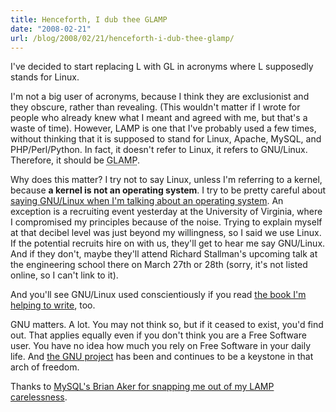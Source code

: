 ```yaml
---
title: Henceforth, I dub thee GLAMP
date: "2008-02-21"
url: /blog/2008/02/21/henceforth-i-dub-thee-glamp/
---
```

I've decided to start replacing L with GL in acronyms where L supposedly stands for Linux.

I'm not a big user of acronyms, because I think they are exclusionist and they obscure, rather than revealing. (This wouldn't matter if I wrote for people who already knew what I meant and agreed with me, but that's a waste of time). However, LAMP is one that I've probably used a few times, without thinking that it is supposed to stand for Linux, Apache, MySQL, and PHP/Perl/Python. In fact, it doesn't refer to Linux, it refers to GNU/Linux. Therefore, it should be <acronym title="GNU/Linux, Apache, MySQL, and PHP/Perl/Python">GLAMP</acronym>.

Why does this matter? I try not to say Linux, unless I'm referring to a kernel, because **a kernel is not an operating system**. I try to be pretty careful about [saying GNU/Linux when I'm talking about an operating system][1]. An exception is a recruiting event yesterday at the University of Virginia, where I compromised my principles because of the noise. Trying to explain myself at that decibel level was just beyond my willingness, so I said we use Linux. If the potential recruits hire on with us, they'll get to hear me say GNU/Linux. And if they don't, maybe they'll attend Richard Stallman's upcoming talk at the engineering school there on March 27th or 28th (sorry, it's not listed online, so I can't link to it).

And you'll see GNU/Linux used conscientiously if you read [the book I'm helping to write][2], too.

GNU matters. A lot. You may not think so, but if it ceased to exist, you'd find out. That applies equally even if you don't think you are a Free Software user. You have no idea how much you rely on Free Software in your daily life. And [the GNU project][3] has been and continues to be a keystone in that arch of freedom.

Thanks to [MySQL's Brian Aker for snapping me out of my LAMP carelessness][4].

 [1]: http://www.gnu.org/gnu/linux-and-gnu.html
 [2]: http://www.amazon.com/gp/product/0596101716?ie=UTF8&#038;tag=xaprb-20&#038;link_code=as3&#038;camp=211189&#038;creative=373489&#038;creativeASIN=0596101716
 [3]: http://www.fsf.org/
 [4]: http://krow.livejournal.com/583459.html
